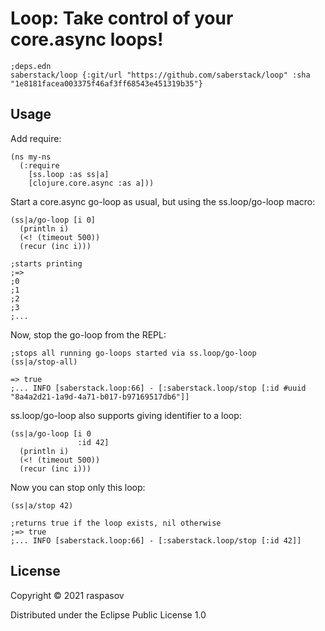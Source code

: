 # Loop: Take control of your core.async loops! 

    ;deps.edn
    saberstack/loop {:git/url "https://github.com/saberstack/loop" :sha "1e8181facea003375f46af3ff68543e451319b35"}


## Usage

Add require:

    (ns my-ns 
      (:require 
        [ss.loop :as ss|a]
        [clojure.core.async :as a]))

Start a core.async go-loop as usual, but using the ss.loop/go-loop macro:

    (ss|a/go-loop [i 0]
      (println i) 
      (<! (timeout 500)) 
      (recur (inc i)))
    
    ;starts printing
    ;=>
    ;0
    ;1
    ;2
    ;3
    ;...

Now, stop the go-loop from the REPL:

    ;stops all running go-loops started via ss.loop/go-loop
    (ss|a/stop-all)

    => true
    ;... INFO [saberstack.loop:66] - [:saberstack.loop/stop [:id #uuid "8a4a2d21-1a9d-4a71-b017-b97169517db6"]]


ss.loop/go-loop also supports giving identifier to a loop: 

    (ss|a/go-loop [i 0
                   :id 42]
      (println i)
      (<! (timeout 500))
      (recur (inc i)))

Now you can stop only this loop:

    (ss|a/stop 42)

    ;returns true if the loop exists, nil otherwise
    ;=> true
    ;... INFO [saberstack.loop:66] - [:saberstack.loop/stop [:id 42]]


## License

Copyright © 2021 raspasov

Distributed under the Eclipse Public License 1.0
